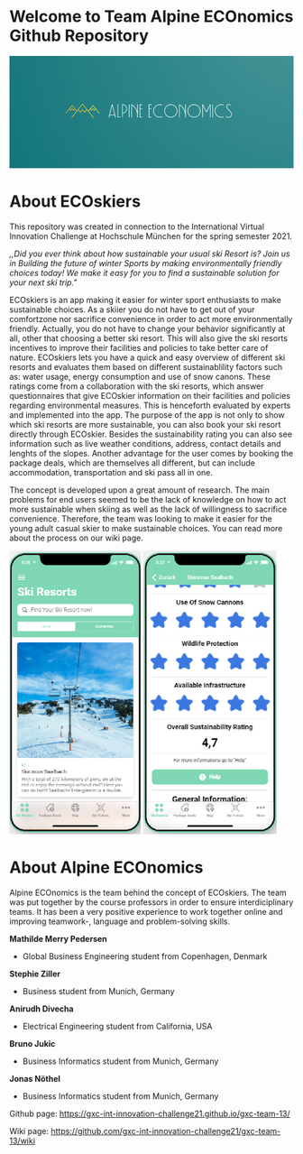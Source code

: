# Welcome to Team Alpine ECOnomics Github Repository

![image](https://github.com/gxc-int-innovation-challenge21/gxc-team-13/blob/9f915d7ffc43d7fbdb41f309f42067fb7ba5012d/logo.png)

# About ECOskiers

This repository was created in connection to the International Virtual Innovation Challenge at Hochschule München for the spring semester 2021. 

_,,Did you ever think about how sustainable your usual ski Resort is? Join us in Building the future of winter Sports by making environmentally friendly choices today! We make it easy for you to find a sustainable solution for your next ski trip."_

ECOskiers is an app making it easier for winter sport enthusiasts to make sustainable choices. As a skiier you do not have to get out of your comfortzone nor sacrifice convenience in order to act more environmentally friendly. Actually, you do not have to change your behavior significantly at all, other that choosing a better ski resort. This will also give the ski resorts incentives to improve their facilities and policies to take better care of nature. 
ECOskiers lets you have a quick and easy overview of different ski resorts and evaluates them based on different sustainablility factors such as: water usage, energy consumption and use of snow canons. These ratings come from a collaboration with the ski resorts, which answer questionnaires that give ECOskier information on their facilities and policies regarding environmental measures. This is henceforth evaluated by experts and implemented into the app.
The purpose of the app is not only to show which ski resorts are more sustainable, you can also book your ski resort directly through ECOskier. Besides the sustainability rating you can also see information such as live weather conditions, address, contact details and lenghts of the slopes. Another advantage for the user comes by booking the package deals, which are themselves all different, but can include accommodation, transportation and ski pass all in one. 

The concept is developed upon a great amount of research. The main problems for end users seemed to be the lack of knowledge on how to act more sustainable when skiing as well as the lack of willingness to sacrifice convenience. Therefore, the team was looking to make it easier for the young adult casual skier to make sustainable choices. 
You can read more about the process on our wiki page.

![image](https://raw.githubusercontent.com/gxc-int-innovation-challenge21/gxc-team-13/3df26c81d137cc0a75111cec2831226945bf28b5/appp%20ski%20resorts.png?token=ATM3ZJILN3SIFVUM3FTSP7DAX5THI) ![image](https://raw.githubusercontent.com/gxc-int-innovation-challenge21/gxc-team-13/e8b5e33056878d305737a96a161c863e1f04f066/appp%20ski3.png?token=ATM3ZJL2P6MDEJNETI33VILAX5THK)

# About Alpine ECOnomics
Alpine ECOnomics is the team behind the concept of ECOskiers. The team was put together by the course professors in order to ensure interdiciplinary teams. It has been a very positive experience to work together online and improving teamwork-, language and problem-solving skills. 

**Mathilde Merry Pedersen**
- Global Business Engineering student from Copenhagen, Denmark

**Stephie Ziller**
- Business student from Munich, Germany

**Anirudh Divecha**
- Electrical Engineering student from California, USA

**Bruno Jukic**
- Business Informatics student from Munich, Germany

**Jonas Nöthel**
- Business Informatics student from Munich, Germany




Github page: https://gxc-int-innovation-challenge21.github.io/gxc-team-13/

Wiki page: https://github.com/gxc-int-innovation-challenge21/gxc-team-13/wiki
